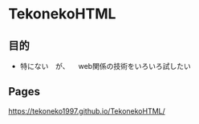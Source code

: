 # TekonekoHTML

## 目的

- 特にない　が、
　web関係の技術をいろいろ試したい


## Pages

https://tekoneko1997.github.io/TekonekoHTML/
